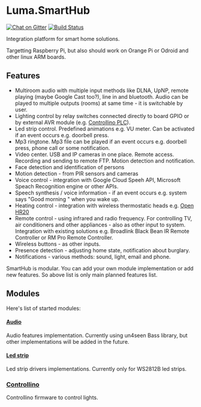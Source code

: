 # Luma.SmartHub

[![Chat on Gitter](https://img.shields.io/gitter/room/czesiu/ManagedBass.svg)](https://gitter.im/czesiu/Luma.SmartHub)
[![Build Status](https://ci.appveyor.com/api/projects/status/rr9jjv65oi72ulde/branch/master?svg=true)](https://ci.appveyor.com/project/czesiu/luma-smarthub)

Integration platform for smart home solutions.

Targetting Raspberry Pi, but also should work on Orange Pi or Odroid and other linux ARM boards.

## Features

- Multiroom audio with multiple input methods like DLNA, UpNP, remote playing (maybe Google Cast too?), line in and bluetooth. Audio can be played to multiple outputs (rooms) at same time - it is switchable by user. 
- Lighting control by relay switches connected directly to board GPIO or by external AVR module (e.g. [Controllino PLC](http://controllino.biz/)).
- Led strip control. Predefined animations e.g. VU meter. Can be activated if an event occurs e.g. doorbell press.
- Mp3 ringtone. Mp3 file can be played if an event occurs e.g. doorbell press, phone call or some notification.
- Video center. USB and IP cameras in one place. Remote access. Recording and sending to remote FTP. Motion detection and notification.
- Face detection and identification of persons
- Motion detection - from PIR sensors and cameras
- Voice control - integration with Google Cloud Speeh API, Microsoft Speach Recognition engine or other APIs.
- Speech synthesis / voice information - if an event occurs e.g. system says "Good morning <your name>" when you wake up.
- Heating control - integration with wireless thermostatic heads e.g. [Open HR20](https://github.com/OpenHR20/OpenHR20)
- Remote control - using infrared and radio frequency. For controlling TV, air conditioners and other appliances - also as other input to system. Integration with existing solutions e.g. Broadlink Black Bean IR Remote Controller or RM Pro Remote Controller.
- Wireless buttons - as other inputs.
- Presence detection - adjusting home state, notification about burglary.
- Notifications - various methods: sound, light, email and phone. 

SmartHub is modular. You can add your own module implementation or add new features. So above list is only main planned features list.

## Modules

Here's list of started modules:

#### [Audio](https://github.com/czesiu/Luma.SmartHub.Audio.Bass)
Audio features implementation. Currently using un4seen Bass library, but other implementations will be added in the future.

#### [Led strip](https://github.com/czesiu/Luma.SmartHub.LedStrip)
Led strip drivers implementations. Currently only for WS2812B led strips.

### [Controllino](https://github.com/czesiu/Luma.SmartHub.Controllino)
Controllino firmware to control lights.
